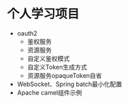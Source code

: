 # 个人学习项目

 - oauth2
    + 鉴权服务
    + 资源服务
    + 自定义鉴权模式
    + 自定义Token生成方式
    + 资源服务opaqueToken自省
 - WebSocket、Spring batch最小化配置
 - Apache camel组件示例

